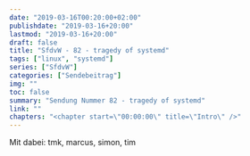 ```yaml
---
date: "2019-03-16T00:20:00+02:00"
publishdate: "2019-03-16+20:00"
lastmod: "2019-03-16+20:00"
draft: false
title: "SfdvW - 82 - tragedy of systemd"
tags: ["linux", "systemd"]
series: ["SfdvW"]
categories: ["Sendebeitrag"]
img: ""
toc: false
summary: "Sendung Nummer 82 - tragedy of systemd"
link: ""
chapters: "<chapter start=\"00:00:00\" title=\"Intro\" />"
---
```

<div align="center" id="example"></div>
<script src="https://cdn.podlove.org/web-player/embed.js"></script>

Mit dabei: tmk, marcus, simon, tim

<script>
  podlovePlayer('#example', '/blog/sfdvw82.json');
</script>
